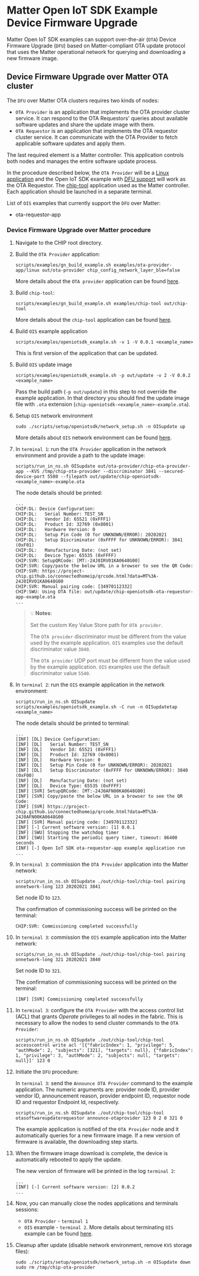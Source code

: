 # Matter Open IoT SDK Example Device Firmware Upgrade

Matter Open IoT SDK examples can support over-the-air (`OTA`) Device Firmware
Upgrade (`DFU`) based on Matter-compliant OTA update protocol that uses the
Matter operational network for querying and downloading a new firmware image.

## Device Firmware Upgrade over Matter OTA cluster

The `DFU` over Matter OTA clusters requires two kinds of nodes:

-   `OTA Provider` is an application that implements the OTA provider cluster
    service. It can respond to the OTA Requestors' queries about available
    software updates and share the update image with them.
-   `OTA Requestor` is an application that implements the OTA requestor cluster
    service. It can communicate with the OTA Provider to fetch applicable
    software updates and apply them.

The last required element is a Matter controller. This application controls both
nodes and manages the entire software update process.

In the procedure described below, the `OTA Provider` will be a
[Linux application](../../examples/ota-provider-app/linux/README.md) and the
Open IoT SDK example with
[DFU support](./openiotsdk_examples.md#device-firmware-update) will work as the
OTA Requestor. The [chip-tool](../../examples/chip-tool/README.md) application
used as the Matter controller. Each application should be launched in a separate
terminal.

List of `OIS` examples that currently support the `DFU` over Matter:

-   ota-requestor-app

### Device Firmware Upgrade over Matter procedure

1.  Navigate to the CHIP root directory.

2.  Build the `OTA Provider` application:

    ```
    scripts/examples/gn_build_example.sh examples/ota-provider-app/linux out/ota-provider chip_config_network_layer_ble=false
    ```

    More details about the `OTA provider` application can be found
    [here](../../examples/ota-provider-app/linux/README.md).

3.  Build `chip-tool`:

    ```
    scripts/examples/gn_build_example.sh examples/chip-tool out/chip-tool
    ```

    More details about the `chip-tool` application can be found
    [here](../../examples/chip-tool/README.md).

4.  Build `OIS` example application

    ```
    scripts/examples/openiotsdk_example.sh -v 1 -V 0.0.1 <example_name>
    ```

    This is first version of the application that can be updated.

5.  Build `OIS` update image

    ```
    scripts/examples/openiotsdk_example.sh -p out/update -v 2 -V 0.0.2 <example_name>
    ```

    Pass the build path (`-p out/update`) in this step to not override the
    example application. In that directory you should find the update image file
    with `.ota` extension (`chip-openiotsdk-<example_name>-example.ota`).

6.  Setup `OIS` network environment

    ```
    sudo ./scripts/setup/openiotsdk/network_setup.sh -n OISupdate up
    ```

    More details about `OIS` network environment can be found
    [here](./openiotsdk_examples.md#networking-setup).

7.  In `terminal 1`: run the `OTA Provider` application in the network
    environment and provide a path to the update image:

    ```
    scripts/run_in_ns.sh OISupdate out/ota-provider/chip-ota-provider-app --KVS /tmp/chip-ota-provider --discriminator 3841 --secured-device-port 5580 --filepath out/update/chip-openiotsdk-<example_name>-example.ota
    ```

    The node details should be printed:

    ```
    ...
    CHIP:DL: Device Configuration:
    CHIP:DL:   Serial Number: TEST_SN
    CHIP:DL:   Vendor Id: 65521 (0xFFF1)
    CHIP:DL:   Product Id: 32769 (0x8001)
    CHIP:DL:   Hardware Version: 0
    CHIP:DL:   Setup Pin Code (0 for UNKNOWN/ERROR): 20202021
    CHIP:DL:   Setup Discriminator (0xFFFF for UNKNOWN/ERROR): 3841 (0xF01)
    CHIP:DL:   Manufacturing Date: (not set)
    CHIP:DL:   Device Type: 65535 (0xFFFF)
    CHIP:SVR: SetupQRCode: [MT:-24J0IRV01KA0648G00]
    CHIP:SVR: Copy/paste the below URL in a browser to see the QR Code:
    CHIP:SVR: https://project-chip.github.io/connectedhomeip/qrcode.html?data=MT%3A-24J0IRV01KA0648G00
    CHIP:SVR: Manual pairing code: [34970112332]
    CHIP:SWU: Using OTA file: out/update/chip-openiotsdk-ota-requestor-app-example.ota
    ...
    ```

    > 💡 **Notes**:
    >
    > Set the custom Key Value Store path for `OTA provider`.
    >
    > The `OTA provider` discriminator must be different from the value used by
    > the example application. `OIS` examples use the default discriminator
    > value `3840`.
    >
    > The `OTA provider` UDP port must be different from the value used by the
    > example application. `OIS` examples use the default discriminator value
    > `5540`.

8.  In `terminal 2`: run the `OIS` example application in the network
    environment:

    ```
    scripts/run_in_ns.sh OISupdate scripts/examples/openiotsdk_example.sh -C run -n OISupdatetap <example_name>
    ```

    The node details should be printed to terminal:

    ```
    ...
    [INF] [DL] Device Configuration:
    [INF] [DL]   Serial Number: TEST_SN
    [INF] [DL]   Vendor Id: 65521 (0xFFF1)
    [INF] [DL]   Product Id: 32769 (0x8001)
    [INF] [DL]   Hardware Version: 0
    [INF] [DL]   Setup Pin Code (0 for UNKNOWN/ERROR): 20202021
    [INF] [DL]   Setup Discriminator (0xFFFF for UNKNOWN/ERROR): 3840 (0xF00)
    [INF] [DL]   Manufacturing Date: (not set)
    [INF] [DL]   Device Type: 65535 (0xFFFF)
    [INF] [SVR] SetupQRCode: [MT:-24J0AFN00KA0648G00]
    [INF] [SVR] Copy/paste the below URL in a browser to see the QR Code:
    [INF] [SVR] https://project-chip.github.io/connectedhomeip/qrcode.html?data=MT%3A-24J0AFN00KA0648G00
    [INF] [SVR] Manual pairing code: [34970112332]
    [INF] [-] Current software version: [1] 0.0.1
    [INF] [SWU] Stopping the watchdog timer
    [INF] [SWU] Starting the periodic query timer, timeout: 86400 seconds
    [INF] [-] Open IoT SDK ota-requestor-app example application run
    ...
    ```

9.  In `terminal 3`: commission the `OTA Provider` application into the Matter
    network:

    ```
    scripts/run_in_ns.sh OISupdate ./out/chip-tool/chip-tool pairing onnetwork-long 123 20202021 3841
    ```

    Set node ID to `123`.

    The confirmation of commissioning success will be printed on the terminal:

    ```
    CHIP:SVR: Commissioning completed successfully
    ```

10. In `terminal 3`: commission the `OIS` example application into the Matter
    network:

    ```
    scripts/run_in_ns.sh OISupdate ./out/chip-tool/chip-tool pairing onnetwork-long 321 20202021 3840
    ```

    Set node ID to `321`.

    The confirmation of commissioning success will be printed on the terminal:

    ```
    [INF] [SVR] Commissioning completed successfully
    ```

11. In `terminal 3`: configure the `OTA Provider` with the access control list
    (ACL) that grants _Operate_ privileges to all nodes in the fabric. This is
    necessary to allow the nodes to send cluster commands to the `OTA Provider`:

    ```
    scripts/run_in_ns.sh OISupdate ./out/chip-tool/chip-tool accesscontrol write acl '[{"fabricIndex": 1, "privilege": 5, "authMode": 2, "subjects": [321], "targets": null}, {"fabricIndex": 1, "privilege": 3, "authMode": 2, "subjects": null, "targets": null}]' 123 0
    ```

12. Initiate the `DFU` procedure:

    In `terminal 3`: send the `Announce OTA Provider` command to the example
    application. The numeric arguments are: provider node ID, provider vendor
    ID, announcement reason, provider endpoint ID, requestor node ID and
    requestor Endpoint Id, respectively.

    ```
    scripts/run_in_ns.sh OISupdate ./out/chip-tool/chip-tool otasoftwareupdaterequestor announce-otaprovider 123 0 2 0 321 0
    ```

    The example application is notified of the `OTA Provider` node and it
    automatically queries for a new firmware image. If a new version of firmware
    is available, the downloading step starts.

13. When the firmware image download is complete, the device is automatically
    rebooted to apply the update.

    The new version of firmware will be printed in the log `terminal 2`:

    ```
    ...
    [INF] [-] Current software version: [2] 0.0.2
    ...
    ```

14. Now, you can manually close the nodes applications and terminals sessions:

    -   `OTA Provider` - `terminal 1`
    -   `OIS` example - `terminal 2`. More details about terminating `OIS`
        example can be found [here](./openiotsdk_examples.md#running).

15. Cleanup after update (disable network environment, remove `KVS` storage
    files):

    ```
    sudo ./scripts/setup/openiotsdk/network_setup.sh -n OISupdate down
    sudo rm /tmp/chip-ota-provider
    ```
